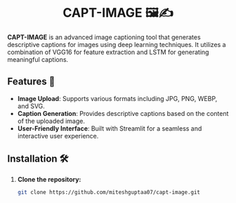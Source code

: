 <div align='center'>
  <h1>CAPT-IMAGE 🖼️✍️</h1>
</div>

**CAPT-IMAGE** is an advanced image captioning tool that generates descriptive captions for images using deep learning techniques. It utilizes a combination of VGG16 for feature extraction and LSTM for generating meaningful captions.

## Features 🌟
- **Image Upload**: Supports various formats including JPG, PNG, WEBP, and SVG.
- **Caption Generation**: Provides descriptive captions based on the content of the uploaded image.
- **User-Friendly Interface**: Built with Streamlit for a seamless and interactive user experience.

## Installation 🛠️

1. **Clone the repository:**
   ```bash
   git clone https://github.com/miteshguptaa07/capt-image.git
